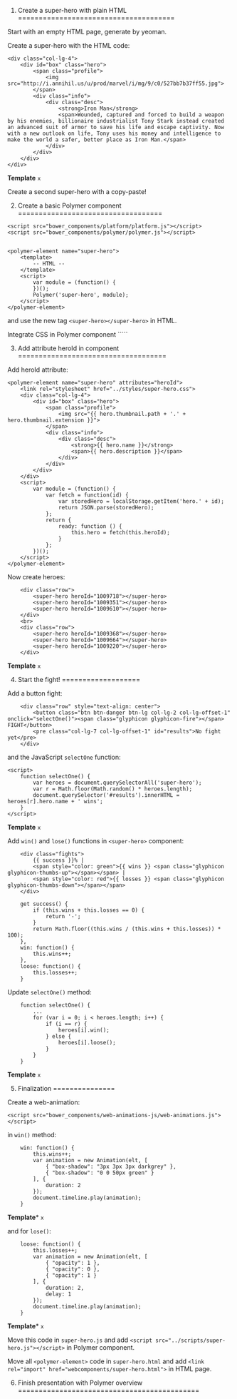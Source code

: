 1. Create a super-hero with plain HTML
======================================

Start with an empty HTML page, generate by yeoman.

Create a super-hero with the HTML code:

```
<div class="col-lg-4">
    <div id="box" class="hero">
        <span class="profile">
            <img src="http://i.annihil.us/u/prod/marvel/i/mg/9/c0/527bb7b37ff55.jpg">
        </span>
        <div class="info">
            <div class="desc">
                <strong>Iron Man</strong>
                <span>Wounded, captured and forced to build a weapon by his enemies, billionaire industrialist Tony Stark instead created an advanced suit of armor to save his life and escape captivity. Now with a new outlook on life, Tony uses his money and intelligence to make the world a safer, better place as Iron Man.</span>
            </div>
        </div>
    </div>
</div>
```

**Template** ```x```

Create a second super-hero with a copy-paste!

2. Create a basic Polymer component
===================================

```
<script src="bower_components/platform/platform.js"></script>
<script src="bower_components/polymer/polymer.js"></script>


<polymer-element name="super-hero">
    <template>
        -- HTML --
    </template>
    <script>
        var module = (function() {
        })();
        Polymer('super-hero', module);
    </script>
</polymer-element>
```

and use the new tag ```<super-hero></super-hero>``` in HTML.

Integrate CSS in Polymer component ```<link rel="stylesheet" href="../styles/super-hero.css">``

3. Add attribute heroId in component
====================================

Add heroId attribute:

```
<polymer-element name="super-hero" attributes="heroId">
    <link rel="stylesheet" href="../styles/super-hero.css">
    <div class="col-lg-4">
        <div id="box" class="hero">
            <span class="profile">
                <img src="{{ hero.thumbnail.path + '.' + hero.thumbnail.extension }}">
            </span>
            <div class="info">
                <div class="desc">
                    <strong>{{ hero.name }}</strong>
                    <span>{{ hero.description }}</span>
                </div>
            </div>
        </div>
    </div>
    <script>
        var module = (function() {
            var fetch = function(id) {
                var storedHero = localStorage.getItem('hero.' + id);
                return JSON.parse(storedHero);
            };
            return {
                ready: function () {
                    this.hero = fetch(this.heroId);
                }
            };
        })();
    </script>
</polymer-element>
```

Now create heroes:

```
    <div class="row">
        <super-hero heroId="1009718"></super-hero>
        <super-hero heroId="1009351"></super-hero>
        <super-hero heroId="1009610"></super-hero>
    </div>
    <br>
    <div class="row">
        <super-hero heroId="1009368"></super-hero>
        <super-hero heroId="1009664"></super-hero>
        <super-hero heroId="1009220"></super-hero>
    </div>
```

**Template** ```x```


4. Start the fight!
===================

Add a button fight:

```
    <div class="row" style="text-align: center">
        <button class="btn btn-danger btn-lg col-lg-2 col-lg-offset-1" onclick="selectOne()"><span class="glyphicon glyphicon-fire"></span> FIGHT</button>
        <pre class="col-lg-7 col-lg-offset-1" id="results">No fight yet</pre>
    </div>
```

and the JavaScript ```selectOne``` function:

```
<script>
    function selectOne() {
        var heroes = document.querySelectorAll('super-hero');
        var r = Math.floor(Math.random() * heroes.length);
        document.querySelector('#results').innerHTML = heroes[r].hero.name + ' wins';
    }
</script>
```

**Template** ```x```

Add ```win()``` and ```lose()``` functions in ```<super-hero>``` component:

```
    <div class="fights">
        {{ success }}% |
        <span style="color: green">{{ wins }} <span class="glyphicon glyphicon-thumbs-up"></span></span> |
        <span style="color: red">{{ losses }} <span class="glyphicon glyphicon-thumbs-down"></span></span>
    </div>
```


```
    get success() {
        if (this.wins + this.losses == 0) {
            return '-';
        }
        return Math.floor((this.wins / (this.wins + this.losses)) * 100);
    },
    win: function() {
        this.wins++;
    },
    loose: function() {
        this.losses++;
    }
```

Update ```selectOne()``` method:

```
    function selectOne() {
        ...
        for (var i = 0; i < heroes.length; i++) {
            if (i == r) {
                heroes[i].win();
            } else {
                heroes[i].loose();
            }
        }
    }
```

**Template** ```x```


5. Finalization
===============

Create a web-animation:

```<script src="bower_components/web-animations-js/web-animations.js"></script>```

in ```win()``` method:

```
    win: function() {
        this.wins++;
        var animation = new Animation(elt, [
            { "box-shadow": "3px 3px 3px darkgrey" },
            { "box-shadow": "0 0 50px green" }
        ], {
            duration: 2
        });
        document.timeline.play(animation);
    }
```

**Template*** ```x```

and for ```lose()```:

```
    loose: function() {
        this.losses++;
        var animation = new Animation(elt, [
            { "opacity": 1 },
            { "opacity": 0 },
            { "opacity": 1 }
        ], {
            duration: 2,
            delay: 1
        });
        document.timeline.play(animation);
    }
```

**Template*** ```x```

Move this code in ```super-hero.js``` and add ```<script src="../scripts/super-hero.js"></script>``` in Polymer component.

Move all ```<polymer-element>``` code in ```super-hero.html``` and add ```<link rel="import" href="webcomponents/super-hero.html">``` in HTML page.


6. Finish presentation with Polymer overview
============================================


